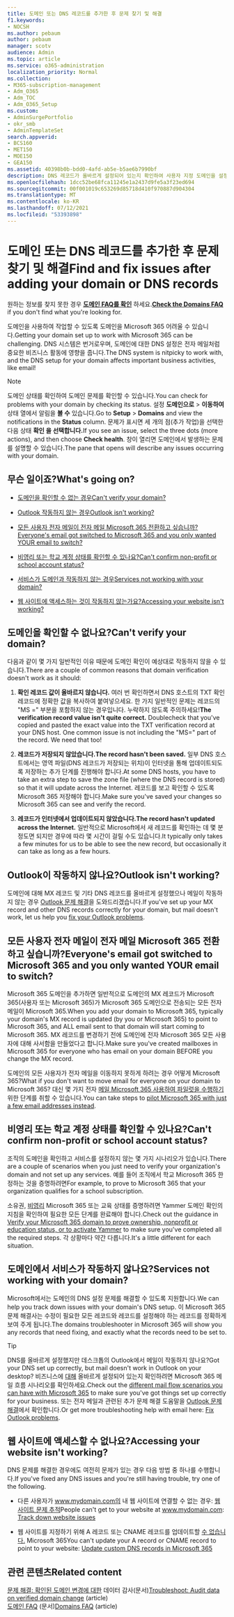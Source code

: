 ```yaml
---
title: 도메인 또는 DNS 레코드를 추가한 후 문제 찾기 및 해결
f1.keywords:
- NOCSH
ms.author: pebaum
author: pebaum
manager: scotv
audience: Admin
ms.topic: article
ms.service: o365-administration
localization_priority: Normal
ms.collection:
- M365-subscription-management
- Adm_O365
- Adm_TOC
- Adm_O365_Setup
ms.custom:
- AdminSurgePortfolio
- okr_smb
- AdminTemplateSet
search.appverid:
- BCS160
- MET150
- MOE150
- GEA150
ms.assetid: 40398b0b-bdd0-4afd-ab5e-b5ae6b7990bf
description: DNS 레코드가 올바르게 설정되어 있는지 확인하여 사용자 지정 도메인을 설정하는 동안 발생할 수 있는 문제를 추적하는 방법을 학습합니다.
ms.openlocfilehash: 1dcc52be68fca11245e1a2437d9fe5a3f23ed694
ms.sourcegitcommit: 00f001019c653269d85718d410f970887d904304
ms.translationtype: MT
ms.contentlocale: ko-KR
ms.lasthandoff: 07/12/2021
ms.locfileid: "53393898"
---
```

# <a name="find-and-fix-issues-after-adding-your-domain-or-dns-records"></a><span data-ttu-id="4d72f-103">도메인 또는 DNS 레코드를 추가한 후 문제 찾기 및 해결</span><span class="sxs-lookup"><span data-stu-id="4d72f-103">Find and fix issues after adding your domain or DNS records</span></span>

 <span data-ttu-id="4d72f-104">원하는 정보를 찾지 못한 경우 **[도메인 FAQ를 확인](../setup/domains-faq.yml)** 하세요.</span><span class="sxs-lookup"><span data-stu-id="4d72f-104">**[Check the Domains FAQ](../setup/domains-faq.yml)** if you don't find what you're looking for.</span></span> 
  
<span data-ttu-id="4d72f-105">도메인을 사용하여 작업할 수 있도록 도메인을 Microsoft 365 어려울 수 있습니다.</span><span class="sxs-lookup"><span data-stu-id="4d72f-105">Getting your domain set up to work with Microsoft 365 can be challenging.</span></span> <span data-ttu-id="4d72f-106">DNS 시스템은 번거로우며, 도메인에 대한 DNS 설정은 전자 메일처럼 중요한 비즈니스 활동에 영향을 줍니다.</span><span class="sxs-lookup"><span data-stu-id="4d72f-106">The DNS system is nitpicky to work with, and the DNS setup for your domain affects important business activities, like email!</span></span>

> [!NOTE]
> <span data-ttu-id="4d72f-107">도메인 상태를 확인하여 도메인 문제를 확인할 수 있습니다.</span><span class="sxs-lookup"><span data-stu-id="4d72f-107">You can check for problems with your domain by checking its status.</span></span> <span data-ttu-id="4d72f-108">설정 **도메인으로**  >  **이동하여** 상태 열에서 알림을 **볼 수** 있습니다.</span><span class="sxs-lookup"><span data-stu-id="4d72f-108">Go to **Setup** > **Domains** and view the notifications in the **Status** column.</span></span> <span data-ttu-id="4d72f-109">문제가 표시면 세 개의 점(추가 작업)을 선택한 다음 상태 **확인 을 선택합니다.**</span><span class="sxs-lookup"><span data-stu-id="4d72f-109">If you see an issue, select the three dots (more actions), and then choose **Check health**.</span></span> <span data-ttu-id="4d72f-110">창이 열리면 도메인에서 발생하는 문제를 설명할 수 있습니다.</span><span class="sxs-lookup"><span data-stu-id="4d72f-110">The pane that opens will describe any issues occurring with your domain.</span></span>
  
## <a name="whats-going-on"></a><span data-ttu-id="4d72f-111">무슨 일이죠?</span><span class="sxs-lookup"><span data-stu-id="4d72f-111">What's going on?</span></span>

- [<span data-ttu-id="4d72f-112">도메인을 확인할 수 없는 경우</span><span class="sxs-lookup"><span data-stu-id="4d72f-112">Can't verify your domain?</span></span>](#cant-verify-your-domain)
    
- [<span data-ttu-id="4d72f-113">Outlook 작동하지 않는 경우</span><span class="sxs-lookup"><span data-stu-id="4d72f-113">Outlook isn't working?</span></span>](#outlook-isnt-working)
    
- [<span data-ttu-id="4d72f-114">모든 사용자 전자 메일이 전자 메일 Microsoft 365 전환하고 싶습니까?</span><span class="sxs-lookup"><span data-stu-id="4d72f-114">Everyone's email got switched to Microsoft 365 and you only wanted YOUR email to switch?</span></span>](#everyones-email-got-switched-to-microsoft-365-and-you-only-wanted-your-email-to-switch)

- [<span data-ttu-id="4d72f-115">비영리 또는 학교 계정 상태를 확인할 수 있나요?</span><span class="sxs-lookup"><span data-stu-id="4d72f-115">Can't confirm non-profit or school account status?</span></span>](#cant-confirm-non-profit-or-school-account-status)

- [<span data-ttu-id="4d72f-116">서비스가 도메인과 작동하지 않는 경우</span><span class="sxs-lookup"><span data-stu-id="4d72f-116">Services not working with your domain?</span></span>](#services-not-working-with-your-domain)
    
- [<span data-ttu-id="4d72f-117">웹 사이트에 액세스하는 것이 작동하지 않는가요?</span><span class="sxs-lookup"><span data-stu-id="4d72f-117">Accessing your website isn't working?</span></span>](#accessing-your-website-isnt-working)

## <a name="cant-verify-your-domain"></a><span data-ttu-id="4d72f-118">도메인을 확인할 수 없나요?</span><span class="sxs-lookup"><span data-stu-id="4d72f-118">Can't verify your domain?</span></span>
<span data-ttu-id="4d72f-119"><a name="BKMK_verify"> </a></span><span class="sxs-lookup"><span data-stu-id="4d72f-119"><a name="BKMK_verify"> </a></span></span>

<span data-ttu-id="4d72f-120">다음과 같이 몇 가지 일반적인 이유 때문에 도메인 확인이 예상대로 작동하지 않을 수 있습니다.</span><span class="sxs-lookup"><span data-stu-id="4d72f-120">There are a couple of common reasons that domain verification doesn't work as it should:</span></span>
  
1. <span data-ttu-id="4d72f-p103">**확인 레코드 값이 올바르지 않습니다.** 여러 번 확인하면서 DNS 호스트의 TXT 확인 레코드에 정확한 값을 복사하여 붙여넣으세요. 한 가지 일반적인 문제는 레코드의 "MS =" 부분을 포함하지 않는 경우입니다. 누락하지 않도록 주의하세요!</span><span class="sxs-lookup"><span data-stu-id="4d72f-p103">**The verification record value isn't quite correct.** Doublecheck that you've copied and pasted the exact value into the TXT verification record at your DNS host. One common issue is not including the "MS=" part of the record. We need that too!</span></span> 
    
2. <span data-ttu-id="4d72f-125">**레코드가 저장되지 않았습니다.**</span><span class="sxs-lookup"><span data-stu-id="4d72f-125">**The record hasn't been saved.**</span></span> <span data-ttu-id="4d72f-126">일부 DNS 호스트에서는 영역 파일(DNS 레코드가 저장되는 위치)이 인터넷을 통해 업데이트되도록 저장하는 추가 단계를 진행해야 합니다.</span><span class="sxs-lookup"><span data-stu-id="4d72f-126">At some DNS hosts, you have to take an extra step to save the zone file (where the DNS record is stored) so that it will update across the Internet.</span></span> <span data-ttu-id="4d72f-127">레코드를 보고 확인할 수 있도록 Microsoft 365 저장해야 합니다.</span><span class="sxs-lookup"><span data-stu-id="4d72f-127">Make sure you've saved your changes so Microsoft 365 can see and verify the record.</span></span> 
    
3. <span data-ttu-id="4d72f-128">**레코드가 인터넷에서 업데이트되지 않았습니다.**</span><span class="sxs-lookup"><span data-stu-id="4d72f-128">**The record hasn't updated across the Internet.**</span></span> <span data-ttu-id="4d72f-129">일반적으로 Microsoft에서 새 레코드를 확인하는 데 몇 분 정도면 되지만 경우에 따라 몇 시간이 걸릴 수도 있습니다.</span><span class="sxs-lookup"><span data-stu-id="4d72f-129">It typically only takes a few minutes for us to be able to see the new record, but occasionally it can take as long as a few hours.</span></span> 
    
## <a name="outlook-isnt-working"></a><span data-ttu-id="4d72f-130">Outlook이 작동하지 않나요?</span><span class="sxs-lookup"><span data-stu-id="4d72f-130">Outlook isn't working?</span></span>
<span data-ttu-id="4d72f-131"><a name="BKMK_OutlookBroken"> </a></span><span class="sxs-lookup"><span data-stu-id="4d72f-131"><a name="BKMK_OutlookBroken"> </a></span></span>

<span data-ttu-id="4d72f-132">도메인에 대해 MX 레코드 및 기타 DNS 레코드를 올바르게 설정했으나 메일이 작동하지 않는 경우 [Outlook 문제 해결](/exchange/troubleshoot/outlook-connectivity/outlook-connection-issues)을 도와드리겠습니다.</span><span class="sxs-lookup"><span data-stu-id="4d72f-132">If you've set up your MX record and other DNS records correctly for your domain, but mail doesn't work, let us help you [fix your Outlook problems](/exchange/troubleshoot/outlook-connectivity/outlook-connection-issues).</span></span>
  
## <a name="everyones-email-got-switched-to-microsoft-365-and-you-only-wanted-your-email-to-switch"></a><span data-ttu-id="4d72f-133">모든 사용자 전자 메일이 전자 메일 Microsoft 365 전환하고 싶습니까?</span><span class="sxs-lookup"><span data-stu-id="4d72f-133">Everyone's email got switched to Microsoft 365 and you only wanted YOUR email to switch?</span></span>
<span data-ttu-id="4d72f-134"><a name="BKMK_EmailSwitched"> </a></span><span class="sxs-lookup"><span data-stu-id="4d72f-134"><a name="BKMK_EmailSwitched"> </a></span></span>

<span data-ttu-id="4d72f-135">Microsoft 365 도메인을 추가하면 일반적으로 도메인의 MX 레코드가 Microsoft 365(사용자 또는 Microsoft 365)가 Microsoft 365 도메인으로 전송되는 모든 전자 메일이 Microsoft 365.</span><span class="sxs-lookup"><span data-stu-id="4d72f-135">When you add your domain to Microsoft 365, typically your domain's MX record is updated (by you or Microsoft 365) to point to Microsoft 365, and ALL email sent to that domain will start coming to Microsoft 365.</span></span> <span data-ttu-id="4d72f-136">MX 레코드를 변경하기 전에 도메인에 전자 Microsoft 365 모든 사용자에 대해 사서함을 만들었다고 합니다.</span><span class="sxs-lookup"><span data-stu-id="4d72f-136">Make sure you've created mailboxes in Microsoft 365 for everyone who has email on your domain BEFORE you change the MX record.</span></span>
  
<span data-ttu-id="4d72f-137">도메인의 모든 사용자가 전자 메일을 이동하지 못하게 하려는 경우 어떻게 Microsoft 365?</span><span class="sxs-lookup"><span data-stu-id="4d72f-137">What if you don't want to move email for everyone on your domain to Microsoft 365?</span></span> <span data-ttu-id="4d72f-138">대신 몇 가지 전자 [메일 Microsoft 365 사용하여 파일럿을 수행하기](../setup/domains-faq.yml)위한 단계를 취할 수 있습니다.</span><span class="sxs-lookup"><span data-stu-id="4d72f-138">You can take steps to [pilot Microsoft 365 with just a few email addresses instead](../setup/domains-faq.yml).</span></span>
  
## <a name="cant-confirm-non-profit-or-school-account-status"></a><span data-ttu-id="4d72f-139">비영리 또는 학교 계정 상태를 확인할 수 있나요?</span><span class="sxs-lookup"><span data-stu-id="4d72f-139">Can't confirm non-profit or school account status?</span></span>
<span data-ttu-id="4d72f-140"><a name="BKMK_validateAcct"> </a></span><span class="sxs-lookup"><span data-stu-id="4d72f-140"><a name="BKMK_validateAcct"> </a></span></span>

<span data-ttu-id="4d72f-141">조직의 도메인을 확인하고 서비스를 설정하지 않는 몇 가지 시나리오가 있습니다.</span><span class="sxs-lookup"><span data-stu-id="4d72f-141">There are a couple of scenarios when you just need to verify your organization's domain and not set up any services.</span></span> <span data-ttu-id="4d72f-142">예를 들어 조직에서 학교 Microsoft 365 한정하는 것을 증명하려면</span><span class="sxs-lookup"><span data-stu-id="4d72f-142">For example, to prove to Microsoft 365 that your organization qualifies for a school subscription.</span></span>
  
<span data-ttu-id="4d72f-143">소유권, [비영리](../setup/domains-faq.yml) Microsoft 365 또는 교육 상태를 증명하려면 Yammer 도메인 확인의 지침을 확인하여 필요한 모든 단계를 완료해야 합니다.</span><span class="sxs-lookup"><span data-stu-id="4d72f-143">Check out the guidance in [Verify your Microsoft 365 domain to prove ownership, nonprofit or education status, or to activate Yammer](../setup/domains-faq.yml) to make sure you've completed all the required steps.</span></span> <span data-ttu-id="4d72f-144">각 상황마다 약간 다릅니다.</span><span class="sxs-lookup"><span data-stu-id="4d72f-144">It's a little different for each situation.</span></span> 
  
## <a name="services-not-working-with-your-domain"></a><span data-ttu-id="4d72f-145">도메인에서 서비스가 작동하지 않나요?</span><span class="sxs-lookup"><span data-stu-id="4d72f-145">Services not working with your domain?</span></span>
<span data-ttu-id="4d72f-146"><a name="BKMK_Test"> </a></span><span class="sxs-lookup"><span data-stu-id="4d72f-146"><a name="BKMK_Test"> </a></span></span>

<span data-ttu-id="4d72f-147">Microsoft에서는 도메인의 DNS 설정 문제를 해결할 수 있도록 지원합니다.</span><span class="sxs-lookup"><span data-stu-id="4d72f-147">We can help you track down issues with your domain's DNS setup.</span></span> <span data-ttu-id="4d72f-148">이 Microsoft 365 문제 해결사는 수정이 필요한 모든 레코드와 레코드를 설정해야 하는 레코드를 정확하게 보여 주게 됩니다.</span><span class="sxs-lookup"><span data-stu-id="4d72f-148">The domains troubleshooter in Microsoft 365 will show you any records that need fixing, and exactly what the records need to be set to.</span></span> 

> [!TIP]
> <span data-ttu-id="4d72f-149">DNS를 올바르게 설정했지만 데스크톱의 Outlook에서 메일이 작동하지 않나요?</span><span class="sxs-lookup"><span data-stu-id="4d72f-149">Got your DNS set up correctly, but mail doesn't work in Outlook on your desktop?</span></span> <span data-ttu-id="4d72f-150">비즈니스에 [대해](/exchange/mail-flow-best-practices/mail-flow-best-practices) 올바르게 설정되어 있는지 확인하려면 Microsoft 365 메일 흐름 시나리오를 확인하세요.</span><span class="sxs-lookup"><span data-stu-id="4d72f-150">Check out the [different mail flow scenarios you can have with Microsoft 365](/exchange/mail-flow-best-practices/mail-flow-best-practices) to make sure you've got things set up correctly for your business.</span></span> <span data-ttu-id="4d72f-151">또는 전자 메일과 관련된 추가 문제 해결 도움말을 [Outlook 문제 해결](/exchange/troubleshoot/outlook-connectivity/outlook-connection-issues)에서 확인합니다.</span><span class="sxs-lookup"><span data-stu-id="4d72f-151">Or get more troubleshooting help with email here: [Fix Outlook problems](/exchange/troubleshoot/outlook-connectivity/outlook-connection-issues).</span></span> 
  
## <a name="accessing-your-website-isnt-working"></a><span data-ttu-id="4d72f-152">웹 사이트에 액세스할 수 없나요?</span><span class="sxs-lookup"><span data-stu-id="4d72f-152">Accessing your website isn't working?</span></span>
<span data-ttu-id="4d72f-153"><a name="BKMK_Website"> </a></span><span class="sxs-lookup"><span data-stu-id="4d72f-153"><a name="BKMK_Website"> </a></span></span>

<span data-ttu-id="4d72f-154">DNS 문제를 해결한 경우에도 여전히 문제가 있는 경우 다음 방법 중 하나를 수행합니다.</span><span class="sxs-lookup"><span data-stu-id="4d72f-154">If you've fixed any DNS issues and you're still having trouble, try one of the following.</span></span>
  
- <span data-ttu-id="4d72f-155">다른 사용자가 www.mydomain.com의 내 웹 사이트에 연결할 수 없는 경우: [웹 사이트 문제 추적](../setup/add-domain.md)</span><span class="sxs-lookup"><span data-stu-id="4d72f-155">People can't get to your website at www.mydomain.com: [Track down website issues](../setup/add-domain.md)</span></span>
    
- <span data-ttu-id="4d72f-156">웹 사이트를 지정하기 위해 A 레코드 또는 CNAME 레코드를 업데이트할 [수 없습니다.](../setup/add-domain.md) Microsoft 365</span><span class="sxs-lookup"><span data-stu-id="4d72f-156">You can't update your A record or CNAME record to point to your website: [Update custom DNS records in Microsoft 365](../setup/add-domain.md)</span></span>

## <a name="related-content"></a><span data-ttu-id="4d72f-157">관련 콘텐츠</span><span class="sxs-lookup"><span data-stu-id="4d72f-157">Related content</span></span>

<span data-ttu-id="4d72f-158">[문제 해결: 확인된 도메인 변경에 대한](/azure/active-directory/reports-monitoring/troubleshoot-audit-data-verified-domain) 데이터 감사(문서)</span><span class="sxs-lookup"><span data-stu-id="4d72f-158">[Troubleshoot: Audit data on verified domain change](/azure/active-directory/reports-monitoring/troubleshoot-audit-data-verified-domain) (article)</span></span>\
<span data-ttu-id="4d72f-159">[도메인 FAQ](../setup/domains-faq.yml) (문서)</span><span class="sxs-lookup"><span data-stu-id="4d72f-159">[Domains FAQ](../setup/domains-faq.yml) (article)</span></span>

